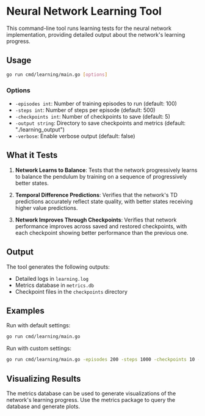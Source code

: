 # Neural Network Learning Tool

This command-line tool runs learning tests for the neural network implementation, providing detailed output about the network's learning progress.

## Usage

```bash
go run cmd/learning/main.go [options]
```

### Options

- `-episodes int`: Number of training episodes to run (default: 100)
- `-steps int`: Number of steps per episode (default: 500)
- `-checkpoints int`: Number of checkpoints to save (default: 5)
- `-output string`: Directory to save checkpoints and metrics (default: "./learning_output")
- `-verbose`: Enable verbose output (default: false)

## What it Tests

1. **Network Learns to Balance**: Tests that the network progressively learns to balance the pendulum by training on a sequence of progressively better states.

2. **Temporal Difference Predictions**: Verifies that the network's TD predictions accurately reflect state quality, with better states receiving higher value predictions.

3. **Network Improves Through Checkpoints**: Verifies that network performance improves across saved and restored checkpoints, with each checkpoint showing better performance than the previous one.

## Output

The tool generates the following outputs:

- Detailed logs in `learning.log`
- Metrics database in `metrics.db`
- Checkpoint files in the `checkpoints` directory

## Examples

Run with default settings:
```bash
go run cmd/learning/main.go
```

Run with custom settings:
```bash
go run cmd/learning/main.go -episodes 200 -steps 1000 -checkpoints 10 -output "./custom_output" -verbose
```

## Visualizing Results

The metrics database can be used to generate visualizations of the network's learning progress. Use the metrics package to query the database and generate plots.
